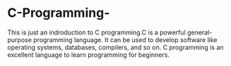 # C-Programming-
This is just an indroduction to C programming.C is a powerful general-purpose programming language. 
It can be used to develop software like operating systems, databases, compilers, and so on. 
C programming is an excellent language to learn programming for beginners.
